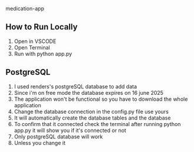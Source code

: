 medication-app 


## How to Run Locally
1. Open in VSCODE
2. Open Terminal
3. Run with python app.py


## PostgreSQL 
1. I used renders's postgreSQL database to add data
2. Since i'm on free mode the database expires on 16 june 2025
3. The application won't be functional so you have to download the whole application
4. Change the database connection in the config.py file use yours
5. It will automatically create the database tables and the database
6. To confirm that it connected check the terminal after running python app.py it will show you if it's connected or not
7. Only postgreSQL database will work
8. Unless you change it 
 
 
